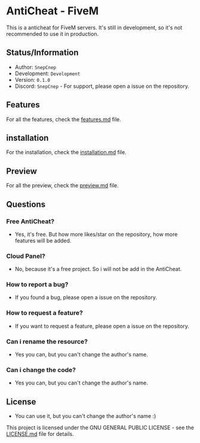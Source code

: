 # AntiCheat - FiveM
This is a anticheat for FiveM servers. It's still in development, so it's not recommended to use it in production.

## Status/Information
- Author: `SnepCnep`
- Development: `Development`
- Version: `0.1.0`
- Discord: `SnepCnep` - For support, please open a issue on the repository.

## Features
For all the features, check the [features.md](features.md) file.

## installation
For the installation, check the [installation.md](installation.md) file.

## Preview
For all the preview, check the [preview.md](preview.md) file.

## Questions

### Free AntiCheat?
- Yes, it's free. But how more likes/star on the repository, how more features will be added.

### Cloud Panel?
- No, because it's a free project. So i will not be add in the AntiCheat.

### How to report a bug?
- If you found a bug, please open a issue on the repository.

### How to request a feature?
- If you want to request a feature, please open a issue on the repository.

### Can i rename the resource?
- Yes you can, but you can't change the author's name.

### Can i change the code?
- Yes you can, but you can't change the author's name.



## License
- You can use it, but you can't change the author's name :)

This project is licensed under the GNU GENERAL PUBLIC LICENSE - see the [LICENSE.md](LICENSE.md) file for details.
